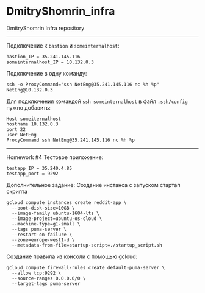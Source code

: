# DmitryShomrin_infra
DmitryShomrin Infra repository
***
Подключение к `bastion` и `someinternalhost`: 
```
bastion_IP = 35.241.145.116
someinternalhost_IP = 10.132.0.3
```
Подключение в одну команду:
```
ssh -o ProxyCommand="ssh NetEng@35.241.145.116 nc %h %p" NetEng@10.132.0.3
```

Для подключения командой `ssh someinternalhost` в файл `.ssh/config` нужно добавить:
```
Host someiternalhost
hostname 10.132.0.3
port 22
user NetEng
ProxyCommand ssh NetEng@35.241.145.116 nc %h %p
```

***
Homework #4
Тестовое приложение:
```
testapp_IP = 35.240.4.85
testapp_port = 9292
```
Дополнительное задание:
Создание инстанса с запуском стартап скрипта
```
gcloud compute instances create reddit-app \
  --boot-disk-size=10GB \
  --image-family ubuntu-1604-lts \
  --image-project=ubuntu-os-cloud \
  --machine-type=g1-small \
  --tags puma-server \
  --restart-on-failure \
  --zone=europe-west1-d \
  --metadata-from-file=startup-script=./startup_script.sh
```
Создание правила из консоли с помощью gcloud:
```
gcloud compute firewall-rules create default-puma-server \
  --allow tcp:9292 \
  --source-ranges 0.0.0.0/0 \
  --target-tags puma-server
```
